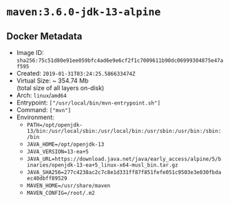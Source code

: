 # `maven:3.6.0-jdk-13-alpine`

## Docker Metadata

- Image ID: `sha256:75c51d80e91ee059bfc4ad6e9e6cf2f1c7009611b90dc06999304875e47af595`
- Created: `2019-01-31T03:24:25.586633474Z`
- Virtual Size: ~ 354.74 Mb  
  (total size of all layers on-disk)
- Arch: `linux`/`amd64`
- Entrypoint: `["/usr/local/bin/mvn-entrypoint.sh"]`
- Command: `["mvn"]`
- Environment:
  - `PATH=/opt/openjdk-13/bin:/usr/local/sbin:/usr/local/bin:/usr/sbin:/usr/bin:/sbin:/bin`
  - `JAVA_HOME=/opt/openjdk-13`
  - `JAVA_VERSION=13-ea+5`
  - `JAVA_URL=https://download.java.net/java/early_access/alpine/5/binaries/openjdk-13-ea+5_linux-x64-musl_bin.tar.gz`
  - `JAVA_SHA256=277c4238ac2c7c8e1d331ff87f851fefe051c9503e3e030fbdaec40dbff89529`
  - `MAVEN_HOME=/usr/share/maven`
  - `MAVEN_CONFIG=/root/.m2`
